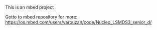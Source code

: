 This is an mbed project

Gotto to mbed repository for more: https://os.mbed.com/users/varouzan/code/Nucleo_LSMDS3_senior_d/


